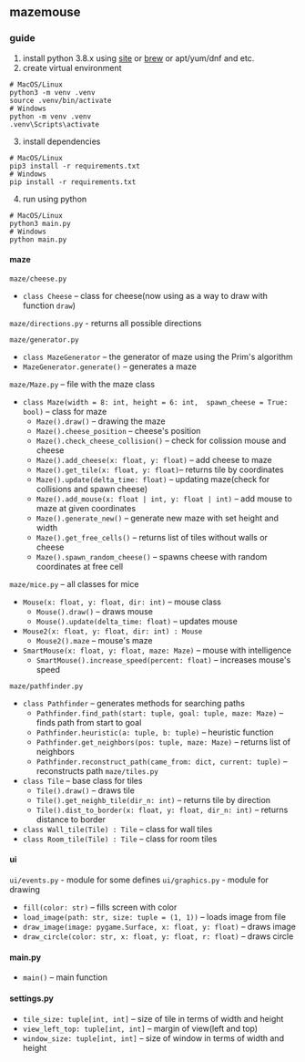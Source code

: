## mazemouse

### guide
1. install python 3.8.x using [site](https://www.python.org/) or [brew](https://brew.sh/) or apt/yum/dnf and etc.
2. create virtual environment
```
# MacOS/Linux
python3 -m venv .venv
source .venv/bin/activate
# Windows
python -m venv .venv
.venv\Scripts\activate
```
3. install dependencies
```
# MacOS/Linux
pip3 install -r requirements.txt
# Windows
pip install -r requirements.txt
```
4. run using python
```
# MacOS/Linux
python3 main.py
# Windows 
python main.py
```

#### maze
`maze/cheese.py`
- `class Cheese` – class for cheese(now using as a way to draw with function `draw`)

`maze/directions.py` - returns all possible directions

`maze/generator.py`
- `class MazeGenerator` – the generator of maze using the Prim's algorithm
- `MazeGenerator.generate()` – generates a maze

`maze/Maze.py` – file with the maze class
- `class Maze(width = 8: int, height = 6: int,  spawn_cheese = True: bool)` – class for maze
    - `Maze().draw()` – drawing the maze
    - `Maze().cheese_position` – cheese's position
    - `Maze().check_cheese_collision()` – check for colission mouse and cheese
    - `Maze().add_cheese(x: float, y: float)` – add cheese to maze
    - `Maze().get_tile(x: float, y: float)`– returns tile by coordinates
    - `Maze().update(delta_time: float)` – updating maze(check for collisions and spawn cheese)
    - `Maze().add_mouse(x: float | int, y: float | int)` – add mouse to maze at given coordinates
    - `Maze().generate_new()` – generate new maze with set height and width
    - `Maze().get_free_cells()` – returns list of tiles without walls or cheese
    - `Maze().spawn_random_cheese()` – spawns cheese with random coordinates at free cell

`maze/mice.py` – all classes for mice
- `Mouse(x: float, y: float, dir: int)` – mouse class
    - `Mouse().draw()` – draws mouse
    - `Mouse().update(delta_time: float)` – updates mouse
- `Mouse2(x: float, y: float, dir: int) : Mouse`
    - `Mouse2().maze` – mouse's maze 
- `SmartMouse(x: float, y: float, maze: Maze)` – mouse with intelligence
    - `SmartMouse().increase_speed(percent: float)` – increases mouse's speed

`maze/pathfinder.py`
- `class Pathfinder` – generates methods for searching paths
    - `Pathfinder.find_path(start: tuple, goal: tuple, maze: Maze)` – finds path from start to goal
    - `Pathfinder.heuristic(a: tuple, b: tuple)` – heuristic function
    - `Pathfinder.get_neighbors(pos: tuple, maze: Maze)` – returns list of neighbors
    - `Pathfinder.reconstruct_path(came_from: dict, current: tuple)` – reconstructs path
`maze/tiles.py`
- `class Tile` – base class for tiles
    - `Tile().draw()` – draws tile
    - `Tile().get_neighb_tile(dir_n: int)` – returns tile by direction
    - `Tile().dist_to_border(x: float, y: float, dir_n: int)` – returns distance to border
- `class Wall_tile(Tile) : Tile` – class for wall tiles
- `class Room_tile(Tile) : Tile` – class for room tiles

#### ui
`ui/events.py` - module for some defines
`ui/graphics.py` - module for drawing
- `fill(color: str)` – fills screen with color
- `load_image(path: str, size: tuple = (1, 1))` – loads image from file
- `draw_image(image: pygame.Surface, x: float, y: float)` – draws image
- `draw_circle(color: str, x: float, y: float, r: float)` – draws circle

#### main.py
- `main()` – main function

#### settings.py
- `tile_size: tuple[int, int]` – size of tile in terms of width and height
- `view_left_top: tuple[int, int]` – margin of view(left and top)
- `window_size: tuple[int, int]` – size of window in terms of width and height